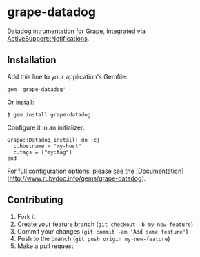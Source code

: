 grape-datadog
=============

Datadog intrumentation for [Grape](https://github.com/intridea/grape), integrated via [ActiveSupport::Notifications](http://api.rubyonrails.org/classes/ActiveSupport/Notifications.html).

## Installation

Add this line to your application's Gemfile:

    gem 'grape-datadog'

Or install:

    $ gem install grape-datadog

Configure it in an initializer:

    Grape::Datadog.install! do |c|
      c.hostname = "my-host"
      c.tags = ["my:tag"]
    end

For full configuration options, please see the [Documentation][http://www.rubydoc.info/gems/grape-datadog].

## Contributing

1. Fork it
2. Create your feature branch (`git checkout -b my-new-feature`)
3. Commit your changes (`git commit -am 'Add some feature'`)
4. Push to the branch (`git push origin my-new-feature`)
5. Make a pull request

